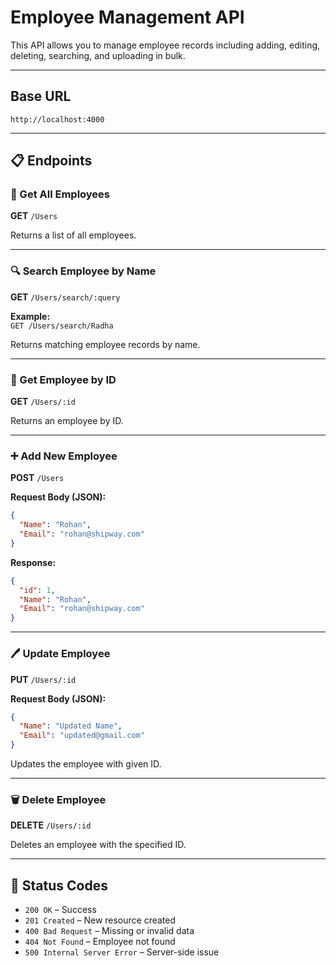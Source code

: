 
# Employee Management API

This API allows you to manage employee records including adding, editing, deleting, searching, and uploading in bulk.

---

## Base URL

`http://localhost:4000`

---

## 📋 Endpoints

### 🔹 Get All Employees  
**GET** `/Users`

Returns a list of all employees.

---

### 🔍 Search Employee by Name  
**GET** `/Users/search/:query`

**Example:**  
`GET /Users/search/Radha`

Returns matching employee records by name.

---

### 🔎 Get Employee by ID  
**GET** `/Users/:id`

Returns an employee by ID.

---

### ➕ Add New Employee  
**POST** `/Users`

**Request Body (JSON):**
```json
{
  "Name": "Rohan",
  "Email": "rohan@shipway.com"
}
```

**Response:**
```json
{
  "id": 1,
  "Name": "Rohan",
  "Email": "rohan@shipway.com"
}
```

---

### 🖊️ Update Employee  
**PUT** `/Users/:id`

**Request Body (JSON):**
```json
{
  "Name": "Updated Name",
  "Email": "updated@gmail.com"
}
```

Updates the employee with given ID.

---

### 🗑️ Delete Employee  
**DELETE** `/Users/:id`

Deletes an employee with the specified ID.

---


## 📁 Status Codes

- `200 OK` – Success
- `201 Created` – New resource created
- `400 Bad Request` – Missing or invalid data
- `404 Not Found` – Employee not found
- `500 Internal Server Error` – Server-side issue


